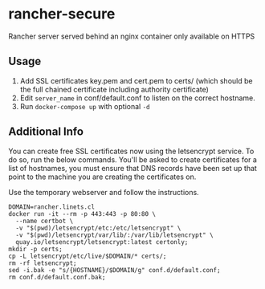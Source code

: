 # rancher-secure
Rancher server served behind an nginx container only available on HTTPS

## Usage

1. Add SSL certificates key.pem and cert.pem to certs/ (which should be the full chained certificate including authority certificate)
2. Edit `server_name` in conf/default.conf to listen on the correct hostname.
3. Run `docker-compose up` with optional `-d`

## Additional Info

You can create free SSL certificates now using the letsencrypt service. To do so, run the below commands. You'll be
asked to create certificates for a list of hostnames, you must ensure that DNS records have been set up that point to
the machine you are creating the certificates on.

Use the temporary webserver and follow the instructions.

```
DOMAIN=rancher.linets.cl
docker run -it --rm -p 443:443 -p 80:80 \
  --name certbot \
  -v "$(pwd)/letsencrypt/etc:/etc/letsencrypt" \
  -v "$(pwd)/letsencrypt/var/lib/:/var/lib/letsencrypt" \
  quay.io/letsencrypt/letsencrypt:latest certonly;
mkdir -p certs;
cp -L letsencrypt/etc/live/$DOMAIN/* certs/;
rm -rf letsencrypt;
sed -i.bak -e "s/{HOSTNAME}/$DOMAIN/g" conf.d/default.conf;
rm conf.d/default.conf.bak;
```
